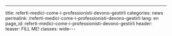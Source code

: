 ---
title: referti-medici-come-i-professionisti-devono-gestirli
categories: news
permalink: /referti-medici-come-i-professionisti-devono-gestirli
lang: en
page_id: referti-medici-come-i-professionisti-devono-gestirli
header:
    teaser: FILL ME!
classes: wide---

